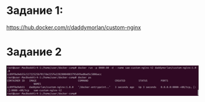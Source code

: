 # Задание 1: 
https://hub.docker.com/r/daddymorlan/custom-nginx
# Задание 2
![](https://github.com/DaddyMorlan/05-virt-03-docker-intro/blob/main/docker/2.1.jpg)

